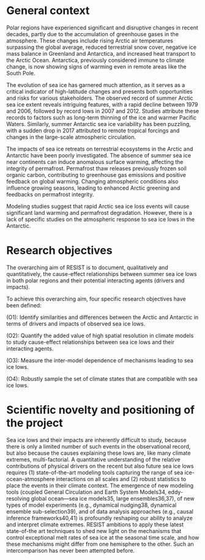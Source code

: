 # General context

Polar regions have experienced significant and disruptive changes in recent decades, partly due to the accumulation of greenhouse gases in the atmosphere. These changes include rising Arctic air temperatures surpassing the global average, reduced terrestrial snow cover, negative ice mass balance in Greenland and Antarctica, and increased heat transport to the Arctic Ocean. Antarctica, previously considered immune to climate change, is now showing signs of warming even in remote areas like the South Pole.

The evolution of sea ice has garnered much attention, as it serves as a critical indicator of high-latitude changes and presents both opportunities and risks for various stakeholders. The observed record of summer Arctic sea ice extent reveals intriguing features, with a rapid decline between 1979 and 2006, followed by record lows in 2007 and 2012. Studies attribute these records to factors such as long-term thinning of the ice and warmer Pacific Waters. Similarly, summer Antarctic sea ice variability has been puzzling, with a sudden drop in 2017 attributed to remote tropical forcings and changes in the large-scale atmospheric circulation.

The impacts of sea ice retreats on terrestrial ecosystems in the Arctic and Antarctic have been poorly investigated. The absence of summer sea ice near continents can induce anomalous surface warming, affecting the integrity of permafrost. Permafrost thaw releases previously frozen soil organic carbon, contributing to greenhouse gas emissions and positive feedback on global warming. Changing atmospheric conditions also influence growing seasons, leading to enhanced Arctic greening and feedbacks on permafrost integrity.

Modeling studies suggest that rapid Arctic sea ice loss events will cause significant land warming and permafrost degradation. However, there is a lack of specific studies on the atmospheric response to sea ice lows in the Antarctic.

# Research objectives

The overarching aim of RESIST is to document, qualitatively and quantitatively, the cause-effect relationships between summer sea ice lows in both polar regions and their potential interacting agents (drivers and impacts). 

To achieve this overarching aim, four specific research objectives have been defined:

(O1): Identify similarities and differences between the Arctic and Antarctic in terms of drivers and impacts of observed sea ice lows.

(O2): Quantify the added value of high spatial resolution in climate models to study cause-effect relationships between sea ice lows and their interacting agents.

(O3): Measure the inter-model dependence of mechanisms leading to sea ice lows.

(O4): Robustly sample the set of climate states that are compatible with sea ice lows.


# Scientific novelty and positioning of the project

Sea ice lows and their impacts are inherently difficult to study, because there is only a limited number of such events in the observational record, but also because the causes explaining these lows are, like many climate extremes, multi-factorial. A quantitative understanding of the relative contributions of physical drivers on the recent but also future sea ice lows requires (1) state-of-the-art modeling tools capturing the range of sea ice-ocean-atmosphere interactions on all scales and (2) robust statistics to place the events in their climate context. The emergence of new modeling tools (coupled General Circulation and Earth System Models34, eddy-resolving global ocean—sea ice models35, large ensembles36,37), of new types of model experiments (e.g., dynamical nudging38, dynamical ensemble sub-selection39), and of data analysis approaches (e.g., causal inference frameworks40,41) is profoundly reshaping our ability to analyze and interpret climate extremes.
RESIST ambitions to apply these latest state-of-the art techniques to shed new light on the mechanisms that control exceptional melt rates of sea ice at the seasonal time scale, and how these mechanisms might differ from one hemisphere to the other. Such an intercomparison has never been attempted before.
